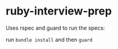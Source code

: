 # ruby-interview-prep

Uses rspec and guard to run the specs: 

run `bundle install` and then `guard`
